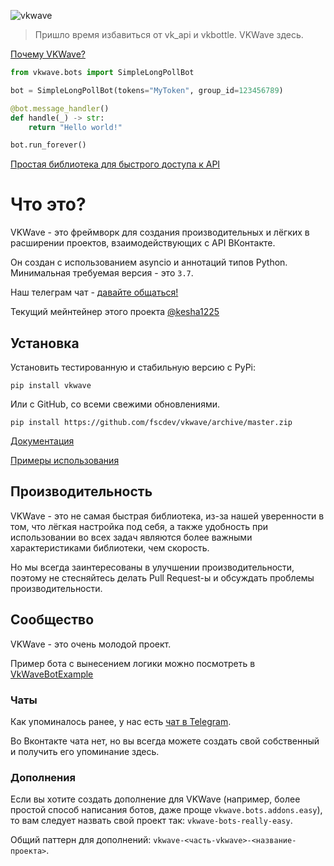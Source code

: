 ![vkwave](https://user-images.githubusercontent.com/28061158/75329873-7f738200-5891-11ea-9565-fd117ea4fc9e.jpg)

> Пришло время избавиться от vk_api и vkbottle. VKWave здесь.

[Почему VKWave?](./why_vkwave.md)

```python
from vkwave.bots import SimpleLongPollBot

bot = SimpleLongPollBot(tokens="MyToken", group_id=123456789)

@bot.message_handler()
def handle(_) -> str:
    return "Hello world!"

bot.run_forever()

```
[Простая библиотека для быстрого доступа к API](https://github.com/prostomarkeloff/vkwave-api)

# Что это?

VKWave - это фреймворк для создания производительных и лёгких в расширении проектов, взаимодействующих с API ВКонтакте.

Он создан с использованием asyncio и аннотаций типов Python. Минимальная требуемая версия - это `3.7`.

Наш телеграм чат - [давайте общаться!](https://t.me/vkwave)

Текущий мейнтейнер этого проекта [@kesha1225](https://github.com/kesha1225)

## Установка

Установить тестированную и стабильную версию с PyPi:

```
pip install vkwave
```

Или с GitHub, со всеми свежими обновлениями.
```
pip install https://github.com/fscdev/vkwave/archive/master.zip
```

[Документация](https://fscdev.github.io/vkwave/)

[Примеры использования](https://github.com/fscdev/vkwave/tree/master/examples)


## Производительность

VKWave - это не самая быстрая библиотека, из-за нашей уверенности в том, что лёгкая настройка под себя, а также удобность при использовании во всех задач являются более важными характеристиками библиотеки, чем скорость.

Но мы всегда заинтересованы в улучшении производительности, поэтому не стесняйтесь делать Pull Request-ы и обсуждать проблемы производительности.

## Сообщество

VKWave - это очень молодой проект.

Пример бота с вынесением логики можно посмотреть в [VkWaveBotExample](https://github.com/kesha1225/VkWaveBotExample)

### Чаты

Как упоминалось ранее, у нас есть [чат в Telegram](https://t.me/vkwave).

Во Вконтакте чата нет, но вы всегда можете создать свой собственный и получить его упоминание здесь.

### Дополнения

Если вы хотите создать дополнение для VKWave (например, более простой способ написания ботов, даже проще `vkwave.bots.addons.easy`), то вам следует назвать свой проект так: `vkwave-bots-really-easy`.

Общий паттерн для дополнений: `vkwave-<часть-vkwave>-<название-проекта>`.

